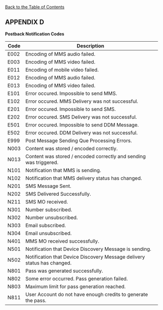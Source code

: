 [Back to the Table of Contents](/1.3/README.md)

## APPENDIX D

__Postback Notification Codes__

| Code | Description |
| -------- | ----------- |
| E002 | Encoding of MMS audio failed. |
| E003 | Encoding of MMS video failed. |
| E011 | Encoding of mobile video failed. |
| E012 | Encoding of MMS audio failed. |
| E013 | Encoding of MMS video failed. |
| E101 | Error occured. Impossible to send MMS. |
| E102 | Error occured. MMS Delivery was not successful. |
| E201 | Error occured. Impossible to send SMS. |
| E202 | Error occured. SMS Delivery was not successful. |
| E501 | Error occured. Impossible to send DDM Message. |
| E502 | Error occured. DDM Delivery was not successful. |
| E999 | Post Message Sending Que Processing Errors. |
| N003 | Content was stored / encoded correctly. |
| N013 | Content was stored / encoded correctly and sending was triggered. |
| N101 | Notification that MMS is sending. |
| N102 | Notification that MMS delivery status has changed. |
| N201 | SMS Message Sent. |
| N202 | SMS Delivered Successfully. |
| N211 | SMS MO received. |
| N301 | Number subscribed. |
| N302 | Number unsubscribed. |
| N303 | Email subscribed. |
| N304 | Email unsubscribed. |
| N401 | MMS MO received successfully. |
| N501 | Notification that Device Discovery Message is sending. |
| N502 | Notification that Device Discovery Message delivery status has changed. |
| N801 | Pass was generated successfully. |
| N802 | Some error occurred. Pass generation failed. |
| N803 | Maximum limit for pass generation reached. |
| N811 | User Account do not have enough credits to generate the pass. |
